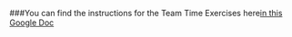 ###You can find the instructions for the Team Time Exercises here[in this Google Doc](https://docs.google.com/document/d/1XgHDhm8vHF10INRhU9lNuUO3si6MlWR3bTRqgJ6NYhA/edit?usp=sharing)
